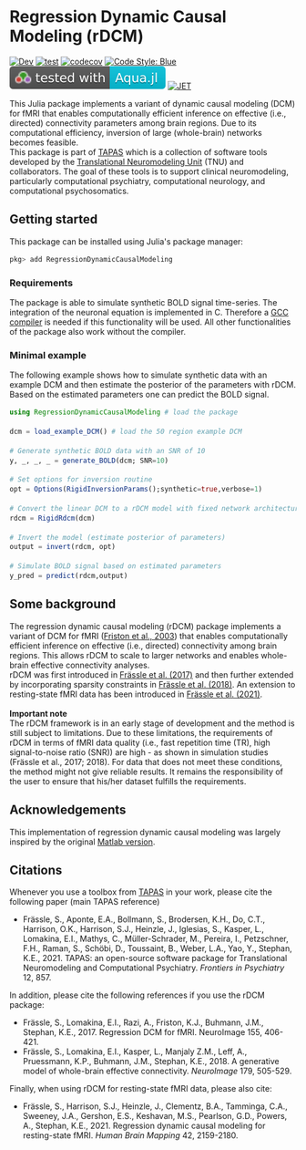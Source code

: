 # Regression Dynamic Causal Modeling (rDCM)

[![Dev](https://img.shields.io/badge/docs-dev-blue.svg)](https://ComputationalPsychiatry.github.io/RegressionDynamicCausalModeling.jl/dev/)
[![test](https://github.com/ComputationalPsychiatry/RegressionDynamicCausalModeling.jl/actions/workflows/test.yml/badge.svg?branch=main)](https://github.com/ComputationalPsychiatry/RegressionDynamicCausalModeling.jl/actions/workflows/test.yml?query=branch%3Amain)
[![codecov](https://codecov.io/gh/ComputationalPsychiatry/RegressionDynamicCausalModeling.jl/graph/badge.svg?token=VMM61P3HXU)](https://codecov.io/gh/ComputationalPsychiatry/RegressionDynamicCausalModeling.jl)
[![Code Style: Blue](https://img.shields.io/badge/code%20style-blue-4495d1.svg)](https://github.com/invenia/BlueStyle)
[![Aqua QA](https://raw.githubusercontent.com/JuliaTesting/Aqua.jl/master/badge.svg)](https://github.com/JuliaTesting/Aqua.jl)
[![JET](https://img.shields.io/badge/%E2%9C%88%EF%B8%8F%20tested%20with%20-%20JET.jl%20-%20red)](https://github.com/aviatesk/JET.jl)

This Julia package implements a variant of dynamic causal modeling (DCM) for fMRI that enables computationally efficient inference on effective (i.e., directed) connectivity parameters among brain regions. Due to its computational efficiency, inversion of large (whole-brain) networks becomes feasible.<br>
This package is part of [TAPAS](https://translationalneuromodeling.github.io/tapas/) which is a collection of software tools developed by the [Translational Neuromodeling Unit](https://www.tnu.ethz.ch/en/home) (TNU) and collaborators. The goal of these tools is to support clinical neuromodeling, particularly computational psychiatry, computational neurology, and computational psychosomatics.

## Getting started

This package can be installed using Julia's package manager:
```julia
pkg> add RegressionDynamicCausalModeling
```

### Requirements
The package is able to simulate synthetic BOLD signal time-series. The integration of the neuronal equation is implemented in C. Therefore a [GCC compiler](https://gcc.gnu.org/) is needed if this functionality will be used. All other functionalities of the package also work without the compiler.

### Minimal example
The following example shows how to simulate synthetic data with an example DCM and then estimate the posterior of the parameters with rDCM. Based on the estimated parameters one can predict the BOLD signal.


```julia
using RegressionDynamicCausalModeling # load the package

dcm = load_example_DCM() # load the 50 region example DCM

# Generate synthetic BOLD data with an SNR of 10
y, _, _, _ = generate_BOLD(dcm; SNR=10)

# Set options for inversion routine
opt = Options(RigidInversionParams();synthetic=true,verbose=1)

# Convert the linear DCM to a rDCM model with fixed network architecture
rdcm = RigidRdcm(dcm)

# Invert the model (estimate posterior of parameters)
output = invert(rdcm, opt)

# Simulate BOLD signal based on estimated parameters
y_pred = predict(rdcm,output)
```

## Some background
The regression dynamic causal modeling (rDCM) package implements a variant of DCM for fMRI ([Friston et al., 2003](https://pubmed.ncbi.nlm.nih.gov/12948688/)) that enables computationally efficient inference on effective (i.e., directed) connectivity among brain regions. This allows rDCM to scale to larger networks and enables whole-brain effective connectivity analyses.<br>
rDCM was first introduced in [Frässle et al. (2017)](https://pubmed.ncbi.nlm.nih.gov/28259780/) and then further extended by incorporating sparsity constraints in [Frässle et al. (2018)](https://www.sciencedirect.com/science/article/pii/S1053811918304762). An extension to resting-state fMRI data has been introduced in [Frässle et al. (2021)](https://www.ncbi.nlm.nih.gov/pmc/articles/PMC8046067/).<br><br>
**Important note**<br>
The rDCM framework is in an early stage of development and the method is still subject to limitations. Due to these limitations, the requirements of rDCM in terms of fMRI data quality (i.e., fast repetition time (TR), high signal-to-noise ratio (SNR)) are high - as shown in simulation studies (Frässle et al., 2017; 2018). For data that does not meet these conditions, the method might not give reliable results. It remains the responsibility of the user to ensure that his/her dataset fulfills the requirements.

## Acknowledgements
This implementation of regression dynamic causal modeling was largely inspired by the original [Matlab version](https://github.com/translationalneuromodeling/tapas/tree/master/rDCM).

## Citations
Whenever you use a toolbox from [TAPAS](https://translationalneuromodeling.github.io/tapas/) in your work, please cite the following paper (main TAPAS reference)

- Frässle, S., Aponte, E.A., Bollmann, S., Brodersen, K.H., Do, C.T., Harrison, O.K., Harrison, S.J., Heinzle, J., Iglesias, S., Kasper, L., Lomakina, E.I., Mathys, C., Müller-Schrader, M., Pereira, I., Petzschner, F.H., Raman, S., Schöbi, D., Toussaint, B., Weber, L.A., Yao, Y., Stephan, K.E., 2021. TAPAS: an open-source software package for Translational Neuromodeling and Computational Psychiatry. *Frontiers in Psychiatry* 12, 857.

In addition, please cite the following references if you use the rDCM package:
- Frässle, S., Lomakina, E.I., Razi, A., Friston, K.J., Buhmann, J.M., Stephan, K.E., 2017. Regression DCM for fMRI. NeuroImage 155, 406-421.
- Frässle, S., Lomakina, E.I., Kasper, L., Manjaly Z.M., Leff, A., Pruessmann, K.P., Buhmann, J.M., Stephan, K.E., 2018. A generative model of whole-brain effective connectivity. *NeuroImage* 179, 505-529.

Finally, when using rDCM for resting-state fMRI data, please also cite:
- Frässle, S., Harrison, S.J., Heinzle, J., Clementz, B.A., Tamminga, C.A., Sweeney, J.A., Gershon, E.S., Keshavan, M.S., Pearlson, G.D., Powers, A., Stephan, K.E., 2021. Regression dynamic causal modeling for resting-state fMRI. *Human Brain Mapping* 42, 2159-2180.